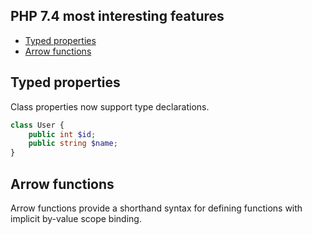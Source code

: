 ## PHP 7.4 most interesting features
* [Typed properties](#typed-properties)
* [Arrow functions](#arrow-functions)

## Typed properties
Class properties now support type declarations.
```php
class User {
    public int $id;
    public string $name;
}
```
## Arrow functions
Arrow functions provide a shorthand syntax for defining functions with implicit by-value scope binding.